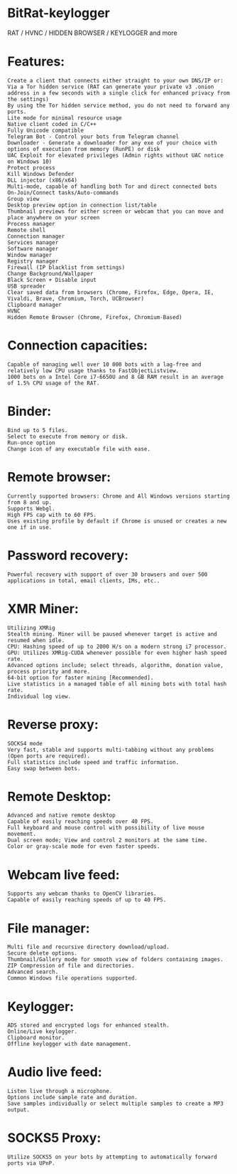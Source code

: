# BitRat-keylogger
RAT / HVNC / HIDDEN BROWSER / KEYLOGGER and more

# Features:
    Create a client that connects either straight to your own DNS/IP or:
    Via a Tor hidden service (RAT can generate your private v3 .onion address in a few seconds with a single click for enhanced privacy from the settings)
    By using the Tor hidden service method, you do not need to forward any ports.
    Lite mode for minimal resource usage
    Native client coded in C/C++
    Fully Unicode compatible
    Telegram Bot - Control your bots from Telegram channel
    Downloader - Generate a downloader for any exe of your choice with options of execution from memory (RunPE) or disk
    UAC Exploit for elevated privileges (Admin rights without UAC notice on Windows 10)
    Protect process
    Kill Windows Defender
    DLL injector (x86/x64)
    Multi-mode, capable of handling both Tor and direct connected bots
    On-Join/Connect tasks/Auto-commands
    Group view
    Desktop preview option in connection list/table
    Thumbnail previews for either screen or webcam that you can move and place anywhere on your screen
    Process manager
    Remote shell
    Connection manager
    Services manager
    Software manager
    Window manager
    Registry manager
    Firewall (IP blacklist from settings)
    Change Background/Wallpaper
    Black Screen + Disable input
    USB spreader
    Clear saved data from browsers (Chrome, Firefox, Edge, Opera, IE, Vivaldi, Brave, Chromium, Torch, UCBrowser)
    Clipboard manager
    HVNC
    Hidden Remote Browser (Chrome, Firefox, Chromium-Based)
# Connection capacities:
    Capable of managing well over 10 000 bots with a lag-free and relatively low CPU usage thanks to FastObjectListview.
    1000 bots on a Intel Core i7-6650U and 8 GB RAM result in an average of 1.5% CPU usage of the RAT.
# Binder:
    Bind up to 5 files.
    Select to execute from memory or disk.
    Run-once option
    Change icon of any executable file with ease.
# Remote browser:
    Currently supported browsers: Chrome and All Windows versions starting from 8 and up.
    Supports Webgl.
    High FPS cap with to 60 FPS.
    Uses existing profile by default if Chrome is unused or creates a new one if in use.
# Password recovery:
    Powerful recovery with support of over 30 browsers and over 500 applications in total, email clients, IMs, etc..
# XMR Miner:
    Utilizing XMRig
    Stealth mining. Miner will be paused whenever target is active and resumed when idle.
    CPU: Hashing speed of up to 2000 H/s on a modern strong i7 processor.
    GPU: Utilizes XMRig-CUDA whenever possible for even higher hash speed rate.
    Advanced options include; select threads, algorithm, donation value, process priority and more.
    64-bit option for faster mining [Recommended].
    Live statistics in a managed table of all mining bots with total hash rate.
    Individual log view.
# Reverse proxy:
    SOCKS4 mode
    Very fast, stable and supports multi-tabbing without any problems (Open ports are required).
    Full statistics include speed and traffic information.
    Easy swap between bots.
# Remote Desktop:
    Advanced and native remote desktop
    Capable of easily reaching speeds over 40 FPS.
    Full keyboard and mouse control with possibility of live mouse movement.
    Dual screen mode; View and control 2 monitors at the same time.
    Color or gray-scale mode for even faster speeds.
# Webcam live feed:
    Supports any webcam thanks to OpenCV libraries.
    Capable of easily reaching speeds of up to 40 FPS.
# File manager:
    Multi file and recursive directory download/upload.
    Secure delete options.
    Thumbnail/Gallery mode for smooth view of folders containing images.
    ZIP Compression of file and directories.
    Advanced search.
    Common Windows file operations supported.
# Keylogger:
    ADS stored and encrypted logs for enhanced stealth.
    Online/Live keylogger.
    Clipboard monitor.
    Offline keylogger with date management.
# Audio live feed:
    Listen live through a microphone.
    Options include sample rate and duration.
    Save samples individually or select multiple samples to create a MP3 output.
# SOCKS5 Proxy:
    Utilize SOCKS5 on your bots by attempting to automatically forward ports via UPnP.
